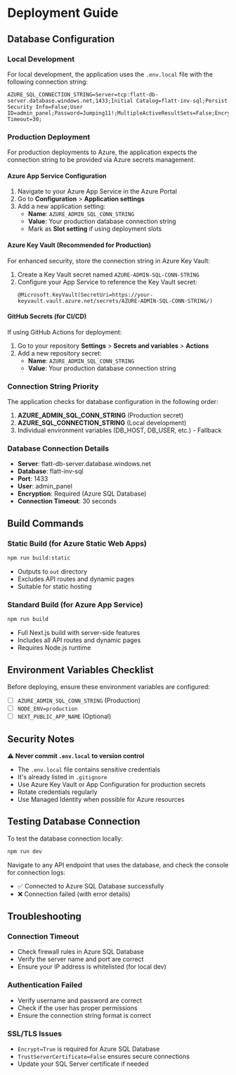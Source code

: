 # Deployment Guide

## Database Configuration

### Local Development

For local development, the application uses the `.env.local` file with the following connection string:

```
AZURE_SQL_CONNECTION_STRING=Server=tcp:flatt-db-server.database.windows.net,1433;Initial Catalog=flatt-inv-sql;Persist Security Info=False;User ID=admin_panel;Password=Jumping11!;MultipleActiveResultSets=False;Encrypt=True;TrustServerCertificate=False;Connection Timeout=30;
```

### Production Deployment

For production deployments to Azure, the application expects the connection string to be provided via Azure secrets management.

#### Azure App Service Configuration

1. Navigate to your Azure App Service in the Azure Portal
2. Go to **Configuration** > **Application settings**
3. Add a new application setting:
   - **Name**: `AZURE_ADMIN_SQL_CONN_STRING`
   - **Value**: Your production database connection string
   - Mark as **Slot setting** if using deployment slots

#### Azure Key Vault (Recommended for Production)

For enhanced security, store the connection string in Azure Key Vault:

1. Create a Key Vault secret named `AZURE-ADMIN-SQL-CONN-STRING`
2. Configure your App Service to reference the Key Vault secret:
   ```
   @Microsoft.KeyVault(SecretUri=https://your-keyvault.vault.azure.net/secrets/AZURE-ADMIN-SQL-CONN-STRING/)
   ```

#### GitHub Secrets (for CI/CD)

If using GitHub Actions for deployment:

1. Go to your repository **Settings** > **Secrets and variables** > **Actions**
2. Add a new repository secret:
   - **Name**: `AZURE_ADMIN_SQL_CONN_STRING`
   - **Value**: Your production database connection string

### Connection String Priority

The application checks for database configuration in the following order:

1. **AZURE_ADMIN_SQL_CONN_STRING** (Production secret)
2. **AZURE_SQL_CONNECTION_STRING** (Local development)
3. Individual environment variables (DB_HOST, DB_USER, etc.) - Fallback

### Database Connection Details

- **Server**: flatt-db-server.database.windows.net
- **Database**: flatt-inv-sql
- **Port**: 1433
- **User**: admin_panel
- **Encryption**: Required (Azure SQL Database)
- **Connection Timeout**: 30 seconds

## Build Commands

### Static Build (for Azure Static Web Apps)
```bash
npm run build:static
```
- Outputs to `out` directory
- Excludes API routes and dynamic pages
- Suitable for static hosting

### Standard Build (for Azure App Service)
```bash
npm run build
```
- Full Next.js build with server-side features
- Includes all API routes and dynamic pages
- Requires Node.js runtime

## Environment Variables Checklist

Before deploying, ensure these environment variables are configured:

- [ ] `AZURE_ADMIN_SQL_CONN_STRING` (Production)
- [ ] `NODE_ENV=production`
- [ ] `NEXT_PUBLIC_APP_NAME` (Optional)

## Security Notes

⚠️ **Never commit `.env.local` to version control**

- The `.env.local` file contains sensitive credentials
- It's already listed in `.gitignore`
- Use Azure Key Vault or App Configuration for production secrets
- Rotate credentials regularly
- Use Managed Identity when possible for Azure resources

## Testing Database Connection

To test the database connection locally:

```bash
npm run dev
```

Navigate to any API endpoint that uses the database, and check the console for connection logs:
- ✅ Connected to Azure SQL Database successfully
- ❌ Connection failed (with error details)

## Troubleshooting

### Connection Timeout
- Check firewall rules in Azure SQL Database
- Verify the server name and port are correct
- Ensure your IP address is whitelisted (for local dev)

### Authentication Failed
- Verify username and password are correct
- Check if the user has proper permissions
- Ensure the connection string format is correct

### SSL/TLS Issues
- `Encrypt=True` is required for Azure SQL Database
- `TrustServerCertificate=False` ensures secure connections
- Update your SQL Server certificate if needed
